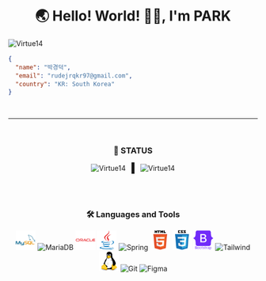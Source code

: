 <h1 align="center">🌏 Hello! World! 👋🏻, I'm PARK </h1>
<p align="left"> <img src="https://komarev.com/ghpvc/?username=Virtue14&label=Profile%20views&color=0e75b6&style=flat" alt="Virtue14" /> </p>


```json
{
  "name": "박경덕",
  "email": "rudejrqkr97@gmail.com",
  "country": "KR: South Korea"
}
```
<br/>

---

<br/>

<div align="center">
  <h3>🚀 STATUS</h3>
</div>

<div align="center">
  <img src="https://github-readme-stats.vercel.app/api?username=Virtue14&show_icons=true&locale=en&theme=radical" alt="Virtue14" style="height: 121px;" />&nbsp;&nbsp;
  <span style=border:solid none>

  </span>
  &nbsp;&nbsp;
  <img src="https://github-readme-stats.vercel.app/api/top-langs?username=Virtue14&show_icons=true&locale=en&layout=compact&theme=dark" alt="Virtue14" style="height: 121px;" />
  <br>
</div>





<br/>
<br/>
<br/>

<h3 align="center">🛠️ Languages and Tools</h3>
<p align="center">
  <a style="border:solid none href="https://www.mysql.com/" target="_blank" rel="noreferrer">
    <img src="https://raw.githubusercontent.com/devicons/devicon/master/icons/mysql/mysql-original-wordmark.svg" alt="MySQL" width="40" height="40"/>
  </a>
  <a style="border:solid href="https://mariadb.org/" target="_blank" rel="noreferrer">
    <img src="https://www.vectorlogo.zone/logos/mariadb/mariadb-icon.svg" alt="MariaDB" width="40" height="40"/>
  </a>
  <a style="border:solid href="https://www.oracle.com/" target="_blank" rel="noreferrer">
    <img src="https://raw.githubusercontent.com/devicons/devicon/master/icons/oracle/oracle-original.svg" alt="Oracle" width="40" height="40"/>
  </a>
  <a style="border:solid href="https://www.java.com" target="_blank" rel="noreferrer">
    <img src="https://raw.githubusercontent.com/devicons/devicon/master/icons/java/java-original.svg" alt="Java" width="40" height="40"/>
  </a>
  <a style="border:solid href="https://spring.io/" target="_blank" rel="noreferrer">
    <img src="https://www.vectorlogo.zone/logos/springio/springio-icon.svg" alt="Spring" width="40" height="40"/>
  </a>
  <a style="border:solid href="https://www.w3.org/html/" target="_blank" rel="noreferrer">
    <img src="https://raw.githubusercontent.com/devicons/devicon/master/icons/html5/html5-original-wordmark.svg" alt="HTML" width="40" height="40"/>
  </a>
  <a style="border:solid href="https://www.w3schools.com/css/" target="_blank" rel="noreferrer">
    <img src="https://raw.githubusercontent.com/devicons/devicon/master/icons/css3/css3-original-wordmark.svg" alt="CSS" width="40" height="40"/>
  </a>
  <a style="border:solid href="https://getbootstrap.com" target="_blank" rel="noreferrer">
    <img src="https://raw.githubusercontent.com/devicons/devicon/master/icons/bootstrap/bootstrap-plain-wordmark.svg" alt="Bootstrap" width="40" height="40"/>
  </a>
  <a style="border:solid href="https://tailwindcss.com/" target="_blank" rel="noreferrer">
    <img src="https://www.vectorlogo.zone/logos/tailwindcss/tailwindcss-icon.svg" alt="Tailwind" width="40" height="40"/>
  </a>
  <a style="border:solid href="https://www.linux.org/" target="_blank" rel="noreferrer">
    <img src="https://raw.githubusercontent.com/devicons/devicon/master/icons/linux/linux-original.svg" alt="Linux" width="40" height="40"/>
  </a>
  <a style="border:solid href="https://git-scm.com/" target="_blank" rel="noreferrer">
    <img src="https://www.vectorlogo.zone/logos/git-scm/git-scm-icon.svg" alt="Git" width="40" height="40"/>
  </a>
  <a style="border:solid href="https://www.figma.com/" target="_blank" rel="noreferrer">
    <img src="https://www.vectorlogo.zone/logos/figma/figma-icon.svg" alt="Figma" width="40" height="40"/>
  </a>
</p>

<br/>
<br/>
<br/>


